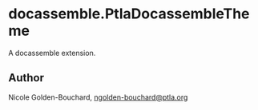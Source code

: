 # docassemble.PtlaDocassembleTheme

A docassemble extension.

## Author

Nicole Golden-Bouchard, ngolden-bouchard@ptla.org

